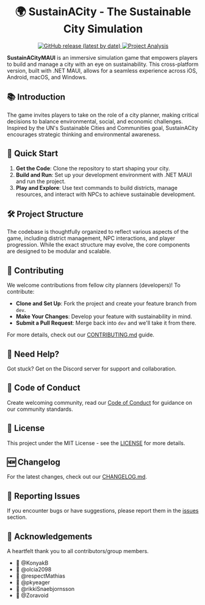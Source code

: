 <h1 align="center">🌍 SustainACity - The Sustainable City Simulation</h1>
<p align="center">
  <a href="https://github.com/SDU-Semester-Project-1-World-of-Zuul/SustainACityMAUI/releases">
    <img alt="GitHub release (latest by date)" src="https://img.shields.io/github/v/release/SustainACity/SustainACityMAUI?color=green&label=latest%20version&style=for-the-badge">
  </a>
  <a href="https://app.eraser.io/workspace/B3gMqhdFWqH9OIA89elQ">
    <img alt="Project Analysis" src="https://img.shields.io/badge/analysis-Eraser-blueviolet?style=for-the-badge">
  </a>
</p>

**SustainACityMAUI** is an immersive simulation game that empowers players to build and manage a city with an eye on sustainability. This cross-platform version, built with .NET MAUI, allows for a seamless experience across iOS, Android, macOS, and Windows.

## 📚 Introduction

The game invites players to take on the role of a city planner, making critical decisions to balance environmental, social, and economic challenges. Inspired by the UN's Sustainable Cities and Communities goal, SustainACity encourages strategic thinking and environmental awareness.

## 🚀 Quick Start

1. **Get the Code**: Clone the repository to start shaping your city.
2. **Build and Run**: Set up your development environment with .NET MAUI and run the project.
3. **Play and Explore**: Use text commands to build districts, manage resources, and interact with NPCs to achieve sustainable development.

## 🛠️ Project Structure

The codebase is thoughtfully organized to reflect various aspects of the game, including district management, NPC interactions, and player progression. While the exact structure may evolve, the core components are designed to be modular and scalable.

## 📌 Contributing

We welcome contributions from fellow city planners (developers)! To contribute:
- **Clone and Set Up**: Fork the project and create your feature branch from `dev`.
- **Make Your Changes**: Develop your feature with sustainability in mind.
- **Submit a Pull Request**: Merge back into `dev` and we'll take it from there.

For more details, check out our [CONTRIBUTING.md](CONTRIBUTING.md) guide.

## 💬 Need Help?

Got stuck? Get on the Discord server for support and collaboration.

## 📃 Code of Conduct

Create welcoming community, read our [Code of Conduct](CODE_OF_CONDUCT.md) for guidance on our community standards.

## 📜 License

This project under the MIT License - see the [LICENSE](LICENSE) for more details.

## 🆕 Changelog

For the latest changes, check out our [CHANGELOG.md](CHANGELOG.md).

## 🐛 Reporting Issues

If you encounter bugs or have suggestions, please report them in the [issues](https://github.com/SDU-Semester-Project-1-World-of-Zuul/SustainACityMAUI/issues) section.

## 🌟 Acknowledgements

A heartfelt thank you to all contributors/group members.
- 👏 @KonyakB
- 👏 @olcia2098
- 👏 @respectMathias
- 👏 @pkyeager
- 👏 @rikkiSnaebjornsson
- 👏 @Zoravoid
